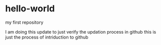 # hello-world
my first repository


I am doing this update to just verify the updation process in github
this is just the process of intriduction to github

